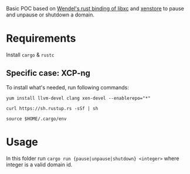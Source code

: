 Basic POC based on [Wendel's rust binding of libxc](https://github.com/Wenzel/xenctrl-sys) and [xenstore](https://github.com/Wenzel/xenstore-sys) to pause and unpause or shutdown a domain.

# Requirements

Install `cargo` & `rustc`

## Specific case: XCP-ng

To install what's needed, run following commands:
```
yum install llvm-devel clang xen-devel --enablerepo="*"

curl https://sh.rustup.rs -sSf | sh

source $HOME/.cargo/env
```

# Usage

In this folder run `cargo run {pause|unpause|shutdown} <integer>` where integer is a valid domain id.